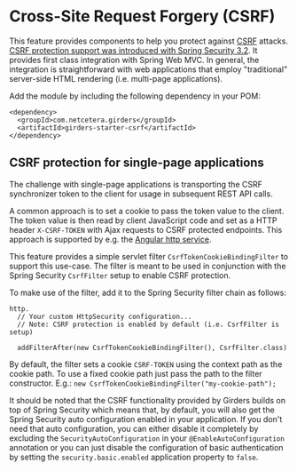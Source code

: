 # Cross-Site Request Forgery (CSRF)

This feature provides components to help you protect against
[CSRF](https://www.owasp.org/index.php/Cross-Site_Request_Forgery_%28CSRF%29) attacks.
[CSRF protection support was introduced with Spring Security 3.2](https://spring.io/blog/2013/08/21/spring-security-3-2-0-rc1-highlights-csrf-protection/).
It provides first class integration with Spring Web MVC. In general, the
integration is straightforward with web applications that employ "traditional" server-side
HTML rendering (i.e. multi-page applications).

Add the module by including the following dependency in your POM:

    <dependency>
      <groupId>com.netcetera.girders</groupId>
      <artifactId>girders-starter-csrf</artifactId>
    </dependency>

## CSRF protection for single-page applications

The challenge with single-page applications is transporting the CSRF synchronizer token to
the client for usage in subsequent REST API calls.

A common approach is to set a cookie to pass the token value to the client. The token value
is then read by client JavaScript code and set as a HTTP header `X-CSRF-TOKEN` with Ajax requests to
CSRF protected endpoints. This approach is supported by e.g. the
[Angular http service](https://docs.angularjs.org/api/ng/service/$http#cross-site-request-forgery-xsrf-protection).

This feature provides a simple servlet filter `CsrfTokenCookieBindingFilter` to support this use-case.
The filter is meant to be used in conjunction with the Spring Security `CsrfFilter` setup to enable
CSRF protection.

To make use of the filter, add it to the Spring Security filter chain as follows:

```
http.
  // Your custom HttpSecurity configuration...
  // Note: CSRF protection is enabled by default (i.e. CsrfFilter is setup)
  
  addFilterAfter(new CsrfTokenCookieBindingFilter(), CsrfFilter.class)
```

By default, the filter sets a cookie `CSRF-TOKEN` using the context path as the cookie path. To use a fixed cookie path
just pass the path to the filter constructor. E.g.: `new CsrfTokenCookieBindingFilter("my-cookie-path");`

It should be noted that the CSRF functionality provided by Girders builds on top of Spring Security which means that, by
default, you will also get the Spring Security auto configuration enabled in your application. If you don't need that
auto configuration, you can either disable it completely by excluding the `SecurityAutoConfiguration` in your
`@EnableAutoConfiguration` annotation or you can just disable the configuration of basic authentication by setting the
`security.basic.enabled` application property to `false`.
